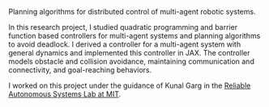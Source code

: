 Planning algorithms for distributed control of multi-agent robotic systems.

In this research project, I studied quadratic programming and barrier function based controllers for 
multi-agent systems and planning algorithms to avoid deadlock. 
I derived a controller for a multi-agent system with general dynamics and implemented this controller in JAX. 
The controller models obstacle and collision avoidance, maintaining communication and connectivity, and goal-reaching behaviors. 

I worked on this project under the guidance of Kunal Garg in the [Reliable Autonomous Systems Lab at MIT](https://aeroastro.mit.edu/realm/). 